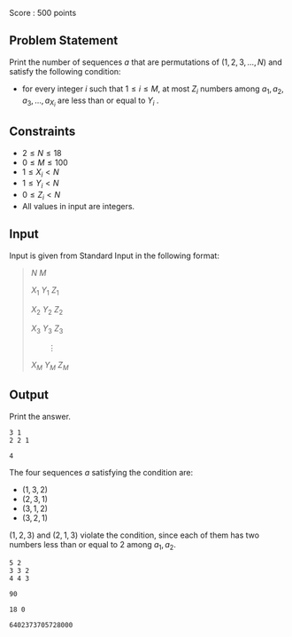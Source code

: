Score : $500$ points

## Problem Statement

Print the number of sequences $a$ that are permutations of $(1, 2, 3, \dots, N)$ and satisfy the following condition:

- for every integer $i$ such that $1 \le i \le M$, at most $Z_i$ numbers among $a_1, a_2, a_3, \dots, a_{X_i}$ are less than or equal to $Y_i$ .

## Constraints

- $2 \le N \le 18$
- $0 \le M \le 100$
- $1 \le X_i \lt N$
- $1 \le Y_i \lt N$
- $0 \le Z_i \lt N$
- All values in input are integers.

## Input

Input is given from Standard Input in the following format:

> $N$ $M$
> 
> $X_1$ $Y_1$ $Z_1$
> 
> $X_2$ $Y_2$ $Z_2$
> 
> $X_3$ $Y_3$ $Z_3$
> 
> $\hspace{23pt} \vdots$
> 
> $X_M$ $Y_M$ $Z_M$

## Output

Print the answer.

```input1
3 1
2 2 1
```

```output1
4
```

The four sequences $a$ satisfying the condition are:

- $(1, 3, 2)$
- $(2, 3, 1)$
- $(3, 1, 2)$
- $(3, 2, 1)$

$(1, 2, 3)$ and $(2, 1, 3)$ violate the condition, since each of them has two numbers less than or equal to $2$ among $a_1, a_2$.

```input2
5 2
3 3 2
4 4 3
```

```output2
90
```

```input3
18 0
```

```output3
6402373705728000
```